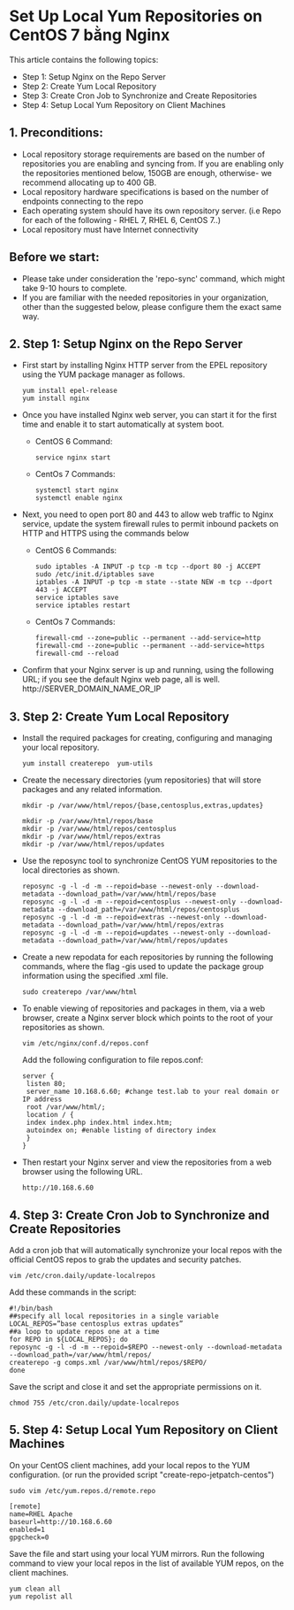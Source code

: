 # Set Up Local Yum Repositories on CentOS 7 bằng Nginx

This article contains the following topics:
+ Step 1: Setup Nginx on the Repo Server
+ Step 2: Create Yum Local Repository 
+ Step 3: Create Cron Job to Synchronize and Create Repositories
+ Step 4: Setup Local Yum Repository on Client Machines

## 1. Preconditions: 

- Local repository storage requirements are based on the number of repositories you are enabling and syncing from. If you are enabling only the repositories mentioned below, 150GB are enough, otherwise- we recommend allocating up to 400 GB.
- Local repository hardware specifications is based on the number of endpoints connecting to the repo
- Each operating system should have its own repository server. (i.e Repo for each of the following - RHEL 7, RHEL 6, CentOS 7..)
- Local repository must have Internet connectivity

## Before we start:
- Please take under consideration the 'repo-sync' command, which might take 9-10 hours to complete.
- If you are familiar with the needed repositories in your organization, other than the suggested below, please configure them the exact same way. 

## 2. Step 1: Setup Nginx on the Repo Server

+ First start by installing Nginx HTTP server from the EPEL repository using the YUM package manager as follows.

  ```
  yum install epel-release
  yum install nginx 
  ```

+ Once you have installed Nginx web server, you can start it for the first time and enable it to start automatically at system boot.

  - CentOS 6 Command:

    ```
    service nginx start
    ```

  - CentOs 7 Commands:

    ```
    systemctl start nginx
    systemctl enable nginx
    ```

+ Next, you need to open port 80 and 443 to allow web traffic to Nginx service, update the system firewall rules to permit inbound packets on HTTP and HTTPS using the commands below

  - CentOS 6 Commands:
    ```
    sudo iptables -A INPUT -p tcp -m tcp --dport 80 -j ACCEPT
    sudo /etc/init.d/iptables save
    iptables -A INPUT -p tcp -m state --state NEW -m tcp --dport 443 -j ACCEPT
    service iptables save
    service iptables restart
    ```
  - CentOs 7 Commands:
    ```
    firewall-cmd --zone=public --permanent --add-service=http
    firewall-cmd --zone=public --permanent --add-service=https
    firewall-cmd --reload
    ```
+ Confirm that your Nginx server is up and running, using the following URL; if you see the default Nginx web page, all is well. http://SERVER_DOMAIN_NAME_OR_IP 

## 3. Step 2: Create Yum Local Repository 

+ Install the required packages for creating, configuring and managing your local repository.
  
  ```
  yum install createrepo  yum-utils
  ```
+ Create the necessary directories (yum repositories) that will store packages and any related information.
  
  ```
  mkdir -p /var/www/html/repos/{base,centosplus,extras,updates} 
  ```
  ```
  mkdir -p /var/www/html/repos/base
  mkdir -p /var/www/html/repos/centosplus
  mkdir -p /var/www/html/repos/extras
  mkdir -p /var/www/html/repos/updates
  ```
  
+ Use the reposync tool to synchronize CentOS YUM repositories to the local directories as shown.
  
  ```
  reposync -g -l -d -m --repoid=base --newest-only --download-metadata --download_path=/var/www/html/repos/base
  reposync -g -l -d -m --repoid=centosplus --newest-only --download-metadata --download_path=/var/www/html/repos/centosplus
  reposync -g -l -d -m --repoid=extras --newest-only --download-metadata --download_path=/var/www/html/repos/extras
  reposync -g -l -d -m --repoid=updates --newest-only --download-metadata --download_path=/var/www/html/repos/updates
  ```
  
+ Create a new repodata for each repositories by running the following commands, where the flag -gis used to update the package group information using the specified .xml file.
  
  ```
  sudo createrepo /var/www/html
  ```
  
+ To enable viewing of repositories and packages in them, via a web browser, create a Nginx server block which points to the root of your repositories as shown.
  
  ```
  vim /etc/nginx/conf.d/repos.conf 
  ```
  
  Add the following configuration to file repos.conf:
  
  ```
  server {
   listen 80;
   server_name 10.168.6.60; #change test.lab to your real domain or IP address
   root /var/www/html/;
   location / {
   index index.php index.html index.htm;
   autoindex on; #enable listing of directory index
   }
  }
  ```
  
+ Then restart your Nginx server and view the repositories from a web browser using the following URL.
  
  ```
  http://10.168.6.60
  ```
  
## 4. Step 3: Create Cron Job to Synchronize and Create Repositories

Add a cron job that will automatically synchronize your local repos with the official CentOS repos to grab the updates and security patches.
  
```
vim /etc/cron.daily/update-localrepos
```
  
Add these commands in the script:
  
```
#!/bin/bash
##specify all local repositories in a single variable
LOCAL_REPOS=”base centosplus extras updates”
##a loop to update repos one at a time
for REPO in ${LOCAL_REPOS}; do
reposync -g -l -d -m --repoid=$REPO --newest-only --download-metadata --download_path=/var/www/html/repos/
createrepo -g comps.xml /var/www/html/repos/$REPO/ 
done
```
  
Save the script and close it and set the appropriate permissions on it.

```
chmod 755 /etc/cron.daily/update-localrepos
```

## 5. Step 4: Setup Local Yum Repository on Client Machines

On your CentOS client machines, add your local repos to the YUM configuration. (or run the provided script "create-repo-jetpatch-centos")

```
sudo vim /etc/yum.repos.d/remote.repo
```
```
[remote]
name=RHEL Apache
baseurl=http://10.168.6.60
enabled=1
gpgcheck=0
```

Save the file and start using your local YUM mirrors. Run the following command to view your local repos in the list of available YUM repos, on the client machines.

```
yum clean all
yum repolist all
```

